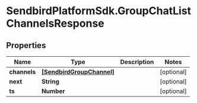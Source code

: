 # SendbirdPlatformSdk.GroupChatListChannelsResponse

## Properties

Name | Type | Description | Notes
------------ | ------------- | ------------- | -------------
**channels** | [**[SendbirdGroupChannel]**](SendbirdGroupChannel.md) |  | [optional] 
**next** | **String** |  | [optional] 
**ts** | **Number** |  | [optional] 


